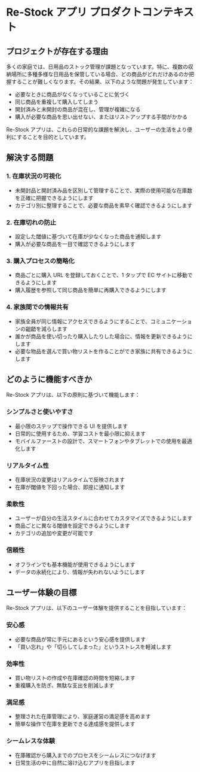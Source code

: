 # Re-Stock アプリ プロダクトコンテキスト

## プロジェクトが存在する理由

多くの家庭では、日用品のストック管理が課題となっています。特に、複数の収納場所に多種多様な日用品を保管している場合、どの商品がどれだけあるのか把握することが難しくなります。その結果、以下のような問題が発生しています：

- 必要なときに商品がなくなっていることに気づく
- 同じ商品を重複して購入してしまう
- 開封済みと未開封の商品が混在し、管理が複雑になる
- 購入が必要な商品を思い出せない、またはリストアップする手間がかかる

Re-Stock アプリは、これらの日常的な課題を解決し、ユーザーの生活をより便利にすることを目的としています。

## 解決する問題

### 1. 在庫状況の可視化

- 未開封品と開封済み品を区別して管理することで、実際の使用可能な在庫数を正確に把握できるようにします
- カテゴリ別に整理することで、必要な商品を素早く確認できるようにします

### 2. 在庫切れの防止

- 設定した閾値に基づいて在庫が少なくなった商品を通知します
- 購入が必要な商品を一目で確認できるようにします

### 3. 購入プロセスの簡略化

- 商品ごとに購入 URL を登録しておくことで、1 タップで EC サイトに移動できるようにします
- 購入履歴を参照して同じ商品を簡単に再購入できるようにします

### 4. 家族間での情報共有

- 家族全員が同じ情報にアクセスできるようにすることで、コミュニケーションの齟齬を減らします
- 誰かが商品を使い切ったり購入したりした場合に、情報を更新できるようにします
- 必要な物品を選んで買い物リストを作ることができ家族に共有できるようにします

## どのように機能すべきか

Re-Stock アプリは、以下の原則に基づいて機能します：

### シンプルさと使いやすさ

- 最小限のステップで操作できる UI を提供します
- 日常的に使用するため、学習コストを最小限に抑えます
- モバイルファーストの設計で、スマートフォンやタブレットでの使用を最適化します

### リアルタイム性

- 在庫状況の変更はリアルタイムで反映されます
- 在庫が閾値を下回った場合、即座に通知します

### 柔軟性

- ユーザーが自分の生活スタイルに合わせてカスタマイズできるようにします
- 商品ごとに異なる閾値を設定できるようにします
- カテゴリの追加や変更が可能です

### 信頼性

- オフラインでも基本機能が使用できるようにします
- データの永続化により、情報が失われないようにします

## ユーザー体験の目標

Re-Stock アプリは、以下のユーザー体験を提供することを目指しています：

### 安心感

- 必要な商品が常に手元にあるという安心感を提供します
- 「買い忘れ」や「切らしてしまった」というストレスを軽減します

### 効率性

- 買い物リストの作成や在庫確認の時間を短縮します
- 重複購入を防ぎ、無駄な支出を削減します

### 満足感

- 整理された在庫管理により、家庭運営の満足感を高めます
- 簡単な操作で在庫を更新できる達成感を提供します

### シームレスな体験

- 在庫確認から購入までのプロセスをシームレスにつなげます
- 日常生活の中に自然に溶け込むアプリを目指します
